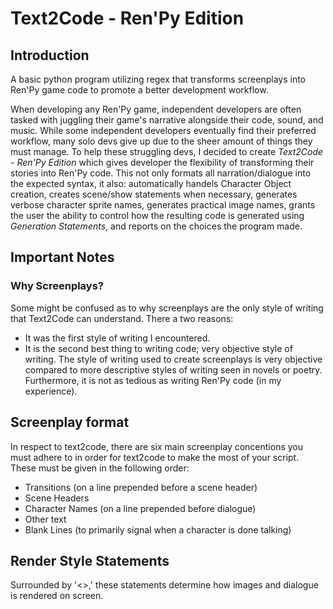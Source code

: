 # Text2Code - Ren'Py Edition
## Introduction
A basic python program utilizing regex that transforms screenplays into Ren'Py game code to promote a better development workflow.

When developing any Ren'Py game, independent developers are often tasked with juggling their game's narrative alongside their code, sound, and music. While some independent developers eventually find their preferred workflow, many solo devs give up due to the sheer amount of things they must manage. To help these struggling devs, I decided to create *Text2Code - Ren'Py Edition* which gives developer the flexibility of transforming their stories into Ren'Py code. This not only formats all narration/dialogue into the expected syntax, it also: automatically handels Character Object creation, creates scene/show statements when necessary, generates verbose character sprite names, generates practical image names, grants the user the ability to control how the resulting code is generated using *Generation Statements*, and reports on the choices the program made.

## Important Notes
### Why Screenplays?
Some might be confused as to why screenplays are the only style of writing that Text2Code can understand. There a two reasons:
* It was the first style of writing I encountered.
* It is the second best thing to writing code; very objective style of writing.
The style of writing used to create screenplays is very objective compared to more descriptive styles of writing seen in novels or poetry. Furthermore, it is not as tedious as writing Ren'Py code (in my experience).

## Screenplay format
In respect to text2code, there are six main screenplay concentions you must adhere to in order for text2code to make the most of your script. These must be given in the following order:
* Transitions (on a line prepended before a scene header)
* Scene Headers
* Character Names (on a line prepended before dialogue)
* Other text
* Blank Lines (to primarily signal when a character is done talking)

## Render Style Statements
Surrounded by '<>,' these statements determine how images and dialogue is rendered on screen.

